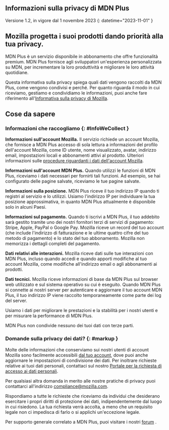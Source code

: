 ﻿## <span class="privacy-header-firefox">Informazioni sulla privacy di</span> <span class="privacy-header-policy"> MDN Plus</span>

Versione 1.2, in vigore dal 1 novembre 2023
{: datetime="2023-11-01" }

## Mozilla progetta i suoi prodotti dando priorità alla tua privacy.

MDN Plus è un servizio disponibile in abbonamento che offre funzionalità premium. MDN Plus fornisce agli sviluppatori un'esperienza personalizzata su MDN, per incrementare la loro produttività e migliorare le loro attività quotidiane.

Questa informativa sulla privacy spiega quali dati vengono raccolti da MDN Plus, come vengono condivisi e perché. Per quanto riguarda il modo in cui riceviamo, gestiamo e condividiamo le informazioni, puoi anche fare riferimento all'[Informativa sulla privacy di Mozilla](https://www.mozilla.org/privacy/).

## Cose da sapere

### Informazioni che raccogliamo {: #InfoWeCollect }

__Informazioni sull'account Mozilla.__ Il servizio richiede un account Mozilla, che fornisce a MDN Plus accesso di sola lettura a informazioni del profilo dell'account Mozilla, come ID utente, nome visualizzato, avatar, indirizzo email, impostazioni locali e abbonamenti attivi al prodotto. Ulteriori informazioni sulle [procedure riguardanti i dati dell'account Mozilla](https://www.mozilla.org/privacy/firefox/#firefox-accounts-join-firefox).

__Informazioni sull'account MDN Plus.__ Quando utilizzi le funzioni di MDN Plus, riceviamo i dati necessari per fornirti tali funzioni. Ad esempio, se hai configurato delle pagine salvate, riceviamo le tue pagine salvate.

__Informazioni sulla posizione.__ MDN Plus riceve il tuo indirizzo IP quando ti registri al servizio e lo utilizzi. Usiamo l'indirizzo IP per individuare la tua posizione approssimativa, in quanto MDN Plus attualmente è disponibile solo in alcuni Paesi.

__Informazioni sul pagamento.__ Quando ti iscrivi a MDN Plus, il tuo addebito sarà gestito tramite uno dei nostri fornitori terzi di servizi di pagamento: Stripe, Apple, PayPal o Google Pay. Mozilla riceve un record del tuo account (che include l'indirizzo di fatturazione e le ultime quattro cifre del tuo metodo di pagamento) e lo stato del tuo abbonamento. Mozilla non memorizza i dettagli completi del pagamento.

__Dati relativi alle interazioni.__ Mozilla riceve dati sulle tue interazioni con MDN Plus, incluso quando accedi e quando apporti modifiche al tuo account Mozilla, come modifiche all'indirizzo email o agli abbonamenti ai prodotti.

__Dati tecnici.__ Mozilla riceve informazioni di base da MDN Plus sul browser web utilizzato e sul sistema operativo su cui è eseguito. Quando MDN Plus si connette ai nostri server per autenticare e aggiornare il tuo account MDN Plus, il tuo indirizzo IP viene raccolto temporaneamente come parte dei log del server. 

Usiamo i dati per migliorare le prestazioni e la stabilità per i nostri utenti e per misurare la performance di MDN Plus.

MDN Plus non condivide nessuno dei tuoi dati con terze parti.

### Domande sulla privacy dei dati? {: #markup }

Molte delle informazioni che conserviamo sui nostri utenti di account Mozilla sono facilmente accessibili [dal tuo account](https://accounts.firefox.com/signin), dove puoi anche aggiornare le impostazioni di condivisione dei dati. Per inoltrare richieste relative ai tuoi dati personali, contattaci sul nostro [Portale per la richiesta di accesso ai dati personali](https://privacyportal.onetrust.com/webform/1350748f-7139-405c-8188-22740b3b5587/4ba08202-2ede-4934-a89e-f0b0870f95f0).

Per qualsiasi altra domanda in merito alle nostre pratiche di privacy puoi contattarci all'indirizzo compliance@mozilla.com.

Rispondiamo a tutte le richieste che riceviamo da individui che desiderano esercitare i propri diritti di protezione dei dati, indipendentemente dal luogo in cui risiedono. La tua richiesta verrà accolta, a meno che un requisito legale non ci impedisca di farlo o si applichi un'eccezione legale.

Per supporto generale correlato a MDN Plus, puoi visitare i nostri [forum](https://support.mozilla.org/) .
